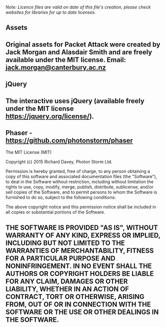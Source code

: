 *Note: Licence files are valid on date of this file's creation, please check
websites for libraries for up to date licenses.*

Assets
----------------------------------------------------------------------------
Original assets for Packet Attack were created by Jack Morgan and Alasdair
Smith and are freely
available under the MIT license.
Email: jack.morgan@canterbury.ac.nz
----------------------------------------------------------------------------

jQuery
----------------------------------------------------------------------------
The interactive uses jQuery (available freely under the MIT license
https://jquery.org/license/).
----------------------------------------------------------------------------

Phaser - https://github.com/photonstorm/phaser
----------------------------------------------------------------------------
The MIT License (MIT)

Copyright (c) 2015 Richard Davey, Photon Storm Ltd.

Permission is hereby granted, free of charge, to any person obtaining a copy of
this software and associated documentation files (the "Software"), to deal in
the Software without restriction, including without limitation the rights to
use, copy, modify, merge, publish, distribute, sublicense, and/or sell copies of
the Software, and to permit persons to whom the Software is furnished to do so,
subject to the following conditions:

The above copyright notice and this permission notice shall be included in all
copies or substantial portions of the Software.

THE SOFTWARE IS PROVIDED "AS IS", WITHOUT WARRANTY OF ANY KIND, EXPRESS OR
IMPLIED, INCLUDING BUT NOT LIMITED TO THE WARRANTIES OF MERCHANTABILITY, FITNESS
FOR A PARTICULAR PURPOSE AND NONINFRINGEMENT. IN NO EVENT SHALL THE AUTHORS OR
COPYRIGHT HOLDERS BE LIABLE FOR ANY CLAIM, DAMAGES OR OTHER LIABILITY, WHETHER
IN AN ACTION OF CONTRACT, TORT OR OTHERWISE, ARISING FROM, OUT OF OR IN
CONNECTION WITH THE SOFTWARE OR THE USE OR OTHER DEALINGS IN THE SOFTWARE.
----------------------------------------------------------------------------
